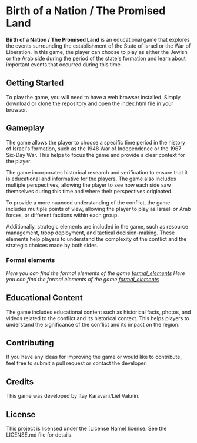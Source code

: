 # Birth of a Nation / The Promised Land
<p><strong>Birth of a Nation / The Promised Land</strong> is an educational game that explores the events surrounding the establishment of the State of Israel or the War of Liberation. In this game, the player can choose to play as either the Jewish or the Arab side during the period of the state's formation and learn about important events that occurred during this time.</p>

## Getting Started
<p>To play the game, you will need to have a web browser installed. Simply download or clone the repository and open the index.html file in your browser.</p>

## Gameplay
<p>The game allows the player to choose a specific time period in the history of Israel's formation, such as the 1948 War of Independence or the 1967 Six-Day War. This helps to focus the game and provide a clear context for the player.</p>

<p>The game incorporates historical research and verification to ensure that it is educational and informative for the players. The game also includes multiple perspectives, allowing the player to see how each side saw themselves during this time and where their perspectives originated.</p>

<p>To provide a more nuanced understanding of the conflict, the game includes multiple points of view, allowing the player to play as Israeli or Arab forces, or different factions within each group.</p>

<p>Additionally, strategic elements are included in the game, such as resource management, troop deployment, and tactical decision-making. These elements help players to understand the complexity of the conflict and the strategic choices made by both sides.</p>

### Formal elements
*Here you can find the formal elements of the game [formal_elements](formal-elements.md)*
*Here you can find the formal elements of the game [formal_elements](formal-elements.md)*
## Educational Content
<p>The game includes educational content such as historical facts, photos, and videos related to the conflict and its historical context. This helps players to understand the significance of the conflict and its impact on the region.</p>

## Contributing
<p>If you have any ideas for improving the game or would like to contribute, feel free to submit a pull request or contact the developer.</p>

## Credits
<p>This game was developed by Itay Karavani/Liel Vaknin.</p>

## License
<p>This project is licensed under the [License Name] license. See the LICENSE.md file for details.</p>
